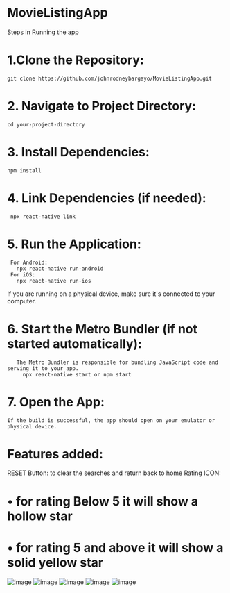 # MovieListingApp

Steps in Running the app

  # 1.Clone the Repository: 
    git clone https://github.com/johnrodneybargayo/MovieListingApp.git
  
  # 2. Navigate to Project Directory:
    cd your-project-directory
  
 # 3. Install Dependencies:
    npm install
  
 # 4. Link Dependencies (if needed):
     npx react-native link
     
 # 5. Run the Application:
     For Android:
       npx react-native run-android
     For iOS:
       npx react-native run-ios
  If you are running on a physical device, make sure it's connected to your computer.
  
 # 6. Start the Metro Bundler (if not started automatically):
       The Metro Bundler is responsible for bundling JavaScript code and serving it to your app.
         npx react-native start or npm start
  
 # 7. Open the App:
    If the build is successful, the app should open on your emulator or physical device.

# Features added:
  RESET Button: to clear the searches and return back to home
  Rating ICON: 
 # • for rating Below 5 it will show a hollow star
 # • for rating 5 and above it will show a solid yellow star
 
![image](https://github.com/johnrodneybargayo/MovieListingApp/assets/124292036/8341a6e8-69a1-4f5e-a9a8-d2c584491996) 
![image](https://github.com/johnrodneybargayo/MovieListingApp/assets/124292036/9f62d59f-3a55-4ae4-b61a-f436ddcfbba2)
![image](https://github.com/johnrodneybargayo/MovieListingApp/assets/124292036/5a65e137-02b8-4d80-867a-1e9e01de73a8)
![image](https://github.com/johnrodneybargayo/MovieListingApp/assets/124292036/752b53a5-688a-4e6b-86a8-383028629704)
![image](https://github.com/johnrodneybargayo/MovieListingApp/assets/124292036/c9afc653-3be7-446b-b10e-c3a5fd594717)


